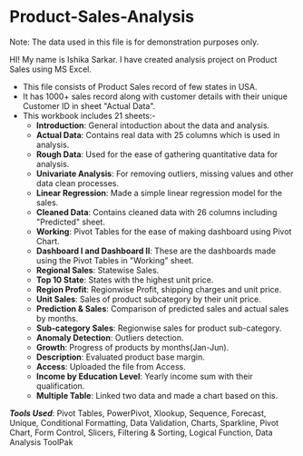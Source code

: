 # Product-Sales-Analysis

Note: The data used in this file is for demonstration purposes only.

HI! My name is Ishika Sarkar. I have created analysis project on Product Sales using MS Excel.

* This file consists of Product Sales record of few states in USA.
* It has 1000+ sales record along with customer details with their unique Customer ID in sheet "Actual Data".
* This workbook includes 21 sheets:-
     * **Introduction**: General intoduction about the data and analysis.
     * **Actual Data**: Contains real data with 25 columns which is used in analysis.
     * **Rough Data**: Used for the ease of gathering quantitative data for analysis.
     * **Univariate Analysis**: For removing outliers, missing values and other data clean processes.
     * **Linear Regression**: Made a simple linear regression model for the sales.
     * **Cleaned Data**: Contains cleaned data with 26 columns including "Predicted" sheet.
     * **Working**: Pivot Tables for the ease of making dashboard using Pivot Chart.
     * **Dashboard I and Dashboard II**: These are the dashboards made using the Pivot Tables in "Working" sheet.
     * **Regional Sales**: Statewise Sales.
     * **Top 10 State**: States with the highest unit price.
     * **Region Profit**: Regionwise Profit, shipping charges and unit price.
     * **Unit Sales**: Sales of product subcategory by their unit price.
     * **Prediction & Sales**: Comparison of predicted sales and actual sales by months.
     * **Sub-category Sales**: Regionwise sales for product sub-category.
     * **Anomaly Detection**: Outliers detection.
     * **Growth**: Progress of products by months(Jan-Jun).
     * **Description**: Evaluated product base margin.
     * **Access**: Uploaded the file from Access.
     * **Income by Education Level**: Yearly income sum with their qualification.
     * **Multiple Table**: Linked two data and made a chart based on this.
      
      
***Tools Used***: Pivot Tables, PowerPivot, Xlookup, Sequence, Forecast, Unique, Conditional Formatting, Data Validation, Charts, Sparkline, Pivot Chart, Form Control, Slicers, Filtering & Sorting, Logical Function, Data Analysis ToolPak


